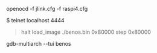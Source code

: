 openocd -f jlink.cfg -f raspi4.cfg

$ telnet localhost 4444
> halt
> load_image ./benos.bin 0x80000
> step 0x80000

gdb-multiarch --tui benos